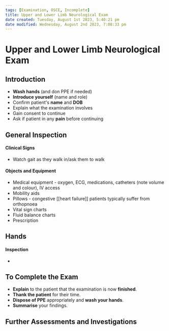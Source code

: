 ```yaml
---
tags: [Examination, OSCE, Incomplete]
title: Upper and Lower Limb Neurological Exam
date created: Tuesday, August 1st 2023, 5:40:21 pm
date modified: Wednesday, August 2nd 2023, 7:08:33 pm
---
```


# Upper and Lower Limb Neurological Exam

## Introduction

- **Wash hands** (and don PPE if needed)
- **Introduce yourself** (name and role)
- Confirm patient's **name** and **DOB**
- Explain what the examination involves
- Gain consent to continue
- Ask if patient in any **pain** before continuing

## General Inspection

#### Clinical Signs

- Watch gait as they walk in/ask them to walk

#### Objects and Equipment

- Medical equipment - oxygen, ECG, medications, catheters (note volume and colour), IV access
- Mobility aids
- Pillows - congestive [[heart failure]] patients typically suffer from orthopnoea
- Vital sign charts
- Fluid balance charts
- Prescription

## Hands

#### Inspection

-

## To Complete the Exam

- **Explain** to the patient that the examination is now **finished**.
- **Thank the patient** for their time.
- **Dispose of PPE** appropriately and **wash your hands**.
- **Summarise** your findings.

## Further Assessments and Investigations
